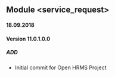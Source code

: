 ## Module <service_request>

#### 18.09.2018
#### Version 11.0.1.0.0
##### ADD
- Initial commit for Open HRMS Project
